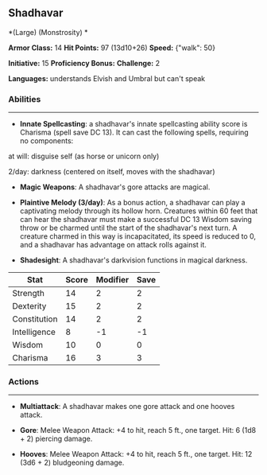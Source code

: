 ## Shadhavar
*(Large) (Monstrosity) *

**Armor Class:** 14
**Hit Points:** 97 (13d10+26)
**Speed:** {"walk": 50}

**Initiative:** 15
**Proficiency Bonus:**
**Challenge:** 2

**Languages:** understands Elvish and Umbral but can't speak

### Abilities
 --- 
- **Innate Spellcasting**: a shadhavar's innate spellcasting ability score is Charisma (spell save DC 13). It can cast the following spells, requiring no components:

at will: disguise self (as horse or unicorn only)

2/day: darkness (centered on itself, moves with the shadhavar)

- **Magic Weapons**: A shadhavar's gore attacks are magical.

- **Plaintive Melody (3/day)**: As a bonus action, a shadhavar can play a captivating melody through its hollow horn. Creatures within 60 feet that can hear the shadhavar must make a successful DC 13 Wisdom saving throw or be charmed until the start of the shadhavar's next turn. A creature charmed in this way is incapacitated, its speed is reduced to 0, and a shadhavar has advantage on attack rolls against it.

- **Shadesight**: A shadhavar's darkvision functions in magical darkness.



| Stat | Score | Modifier | Save |
| ---- | ---- | ---- | ---- |
| Strength | 14 | 2 | 2 |
| Dexterity | 15 | 2 | 2 |
| Constitution | 14 | 2 | 2 |
| Intelligence | 8 | -1 | -1 |
| Wisdom | 10 | 0 | 0 |
| Charisma | 16 | 3 | 3 |

### Actions
 --- 
- **Multiattack**: A shadhavar makes one gore attack and one hooves attack.

- **Gore**: Melee Weapon Attack: +4 to hit, reach 5 ft., one target. Hit: 6 (1d8 + 2) piercing damage.

- **Hooves**: Melee Weapon Attack: +4 to hit, reach 5 ft., one target. Hit: 12 (3d6 + 2) bludgeoning damage.

